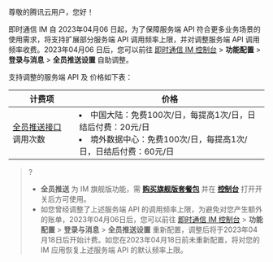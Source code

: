尊敬的腾讯云用户，您好！

即时通信 IM 自 2023年04月06 日起，为了保障服务端 API 符合更多业务场景的使用需求，将支持扩展部分服务端 API 调用频率上限，并对调整服务端 API 调用频率收费。2023年04月06 日后，您可以前往 [即时通信 IM 控制台](https://console.cloud.tencent.com/im) > **功能配置** > **登录与消息** > **全员推送设置** 自助调整。

支持调整的服务端 API 及 价格如下表：


| 计费项 | 价格 | 
|---------|---------|
| [全员推送接口](https://cloud.tencent.com/document/product/269/45933) 调用次数 | <li>中国大陆：免费100次/日，每提高1次/日，日结后付费：20元/日<li>境外数据中心：免费100次/日，每提高1次/日，日结后付费：60元/日| 


> ? 
>- **全员推送** 为 IM 旗舰版功能，需 [**购买旗舰版套餐包**](https://buy.cloud.tencent.com/avc?from=17182) 并在 [**控制台**](https://console.cloud.tencent.com/im/) 打开开关后方可使用。
>- 如您曾经调整了上述服务端 API 的调用频率上限，为避免对您产生额外的账单，2023年04月06日后，您可以前往 [即时通信 IM 控制台](https://console.cloud.tencent.com/im) > **功能配置** > **登录与消息** > **全员推送设置** 重新配置，调整后将于2023年04月18日后开始计费。如您在2023年04月18日前未重新配置，将对您的 IM 应用恢复上述服务端 API 的默认频率上限。
